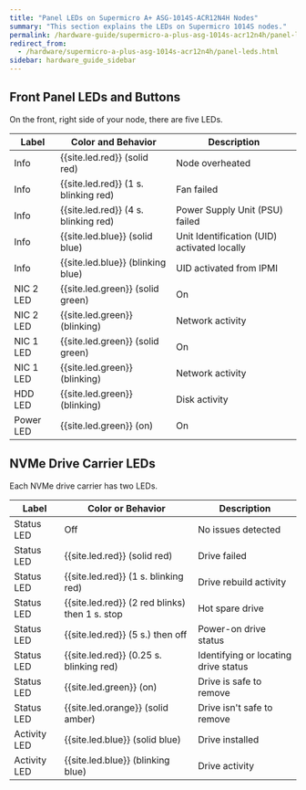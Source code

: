 ```yaml
---
title: "Panel LEDs on Supermicro A+ ASG-1014S-ACR12N4H Nodes"
summary: "This section explains the LEDs on Supermicro 1014S nodes."
permalink: /hardware-guide/supermicro-a-plus-asg-1014s-acr12n4h/panel-leds.html
redirect_from:
  - /hardware/supermicro-a-plus-asg-1014s-acr12n4h/panel-leds.html
sidebar: hardware_guide_sidebar
---
```


## Front Panel LEDs and Buttons

On the front, right side of your node, there are five LEDs.

| Label                  | Color and Behavior     | Description                                 |
| ---------------------- | ---------------------- | ------------------------------------------- |
| Info                   | {{site.led.red}} (solid red)         | Node overheated                             |          
| Info                   | {{site.led.red}} (1 s. blinking red) | Fan failed                                  |
| Info                   | {{site.led.red}} (4 s. blinking red) | Power Supply Unit (PSU) failed              |
| Info                   | {{site.led.blue}} (solid blue)        | Unit Identification (UID) activated locally |
| Info                   | {{site.led.blue}} (blinking blue)     | UID activated from IPMI                     |
| NIC 2 LED              | {{site.led.green}} (solid green)       | On                                          |
| NIC 2 LED              | {{site.led.green}} (blinking)          | Network activity                            |
| NIC 1 LED              | {{site.led.green}} (solid green)       | On                                          |
| NIC 1 LED              | {{site.led.green}} (blinking)          | Network activity                            |
| HDD LED                | {{site.led.green}} (blinking)          | Disk activity                               |
| Power LED              | {{site.led.green}} (on)                | On                                          |


## NVMe Drive Carrier LEDs

Each NVMe drive carrier has two LEDs.

| Label                  | Color or Behavior               | Description                          |
| ---------------------- | ------------------------------- | -----------------------------------  |
| Status LED             | Off                             | No issues detected                   |
| Status LED             | {{site.led.red}} (solid red)                  | Drive failed                         |
| Status LED             | {{site.led.red}} (1 s. blinking red)          | Drive rebuild activity               |
| Status LED             | {{site.led.red}} (2 red blinks) then 1 s. stop | Hot spare drive                      |
| Status LED             | {{site.led.red}} (5 s.) then off              | Power-on drive status                |
| Status LED             | {{site.led.red}} (0.25 s. blinking red)       | Identifying or locating drive status |
| Status LED             | {{site.led.green}} (on)                         | Drive is safe to remove              |
| Status LED             | {{site.led.orange}} (solid amber)                | Drive isn't safe to remove           |
| Activity LED           | {{site.led.blue}} (solid blue)                 | Drive installed                      |
| Activity LED           | {{site.led.blue}} (blinking blue)              | Drive activity                       |
